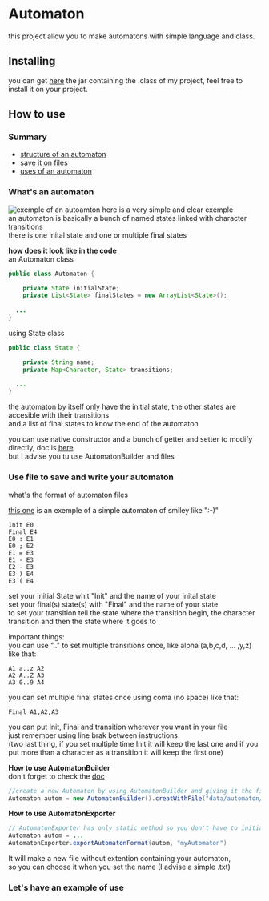 # Automaton
this project allow you to make automatons with simple language and class.

## Installing 
you can get [here](https://github.com/Yvorie90/Automaton/tree/main/jar) the jar containing the .class of my project, feel free to install it on your project.

## How to use

### Summary
- [structure of an automaton](#whats-an-automaton)
- [save it on files](#use-file-to-save-and-write-your-automaton)
- [uses of an automaton](#lets-have-an-example)


### What's an automaton 
![exemple of an autoamton](https://cdn.discordapp.com/attachments/778226108834512937/918875995270967336/Untitled_Diagram.drawio_1.png) here is a very simple and clear exemple<br>
an automaton is basically a bunch of named states linked with character transitions <br>
there is one inital state and one or multiple final states <br>

**how does it look like in the code** <br>
an Automaton class
```java
public class Automaton {

    private State initialState;
    private List<State> finalStates = new ArrayList<State>();
    
  ...
}  
```
using State class
```java
public class State {

    private String name;
    private Map<Character, State> transitions;

  ...
}  

```
the automaton by itself only have the initial state, the other states are accesible with their transitions<br>
and a list of final states to know the end of the automaton<br>

you can use native constructor and a bunch of getter and setter to modify directly, doc is [here](https://github.com/Yvorie90/Automaton/tree/main/doc)<br>
but I advise you tu use AutomatonBuilder and files


### Use file to save and write your automaton

what's the format of automaton files<br>

[this one](https://github.com/Yvorie90/Automaton/blob/main/data/automaton/SmileyAutomata.txt) is an exemple of a simple automaton of smiley like ":-)"<br>
```
Init E0 
Final E4
E0 : E1
E0 ; E2
E1 = E3
E1 - E3
E2 - E3
E3 ) E4
E3 ( E4
```
set your initial State whit "Init" and the name of your inital state<br>
set your final(s) state(s) with "Final" and the name of your state<br>
to set your transition tell the state where the transition begin, the character transition and then the state where it goes to<br>

important things:<br>
you can use ".." to set multiple transitions once, like alpha (a,b,c,d, ... ,y,z) like that:<br>
```
A1 a..z A2
A2 A..Z A3
A3 0..9 A4
```
you can set multiple final states once using coma (no space) like that:
```
Final A1,A2,A3
```
you can put Init, Final and transition wherever you want in your file<br>
just remember using line brak between instructions<br>
(two last thing, if you set multiple time Init it will keep the last one and if you put more than a character as a transition it will keep the first one)<br>

**How to use AutomatonBuilder**<br>
don't forget to check the [doc](https://github.com/Yvorie90/Automaton/tree/main/doc)

```java
//create a new Automaton by using AutomatonBuilder and giving it the filepath
Automaton autom = new AutomatonBuilder().creatWithFile("data/automaton/SmileyAutomata.txt");

```
**How to use AutomatonExporter**<br>
```java
// AutomatonExporter has only static method so you don't have to initialize it
Automaton autom = ...
AutomatonExporter.exportAutomatonFormat(autom, "myAutomaton")

```
It will make a new file without extention containing your automaton,<br>
so you can choose it when you set the name (I advise a simple .txt)

### Let's have an example of use












